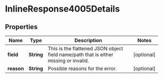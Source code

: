 
# InlineResponse4005Details

## Properties
Name | Type | Description | Notes
------------ | ------------- | ------------- | -------------
**field** | **String** | This is the flattened JSON object field name/path that is either missing or invalid. |  [optional]
**reason** | **String** | Possible reasons for the error. |  [optional]



